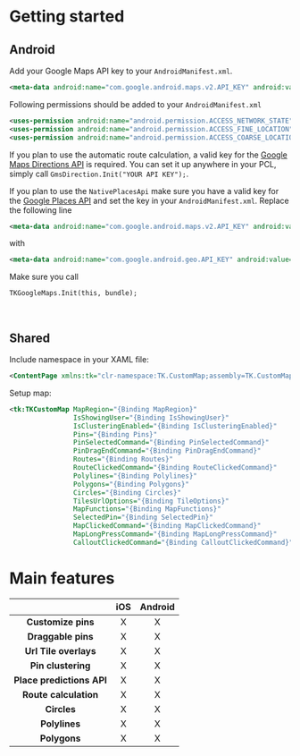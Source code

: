 


# Getting started

## Android

Add your Google Maps API key to your `AndroidManifest.xml`.

```XML
<meta-data android:name="com.google.android.maps.v2.API_KEY" android:value="YOUR API KEY" />
```

Following permissions should be added to your `AndroidManifest.xml`

```XML
<uses-permission android:name="android.permission.ACCESS_NETWORK_STATE" />
<uses-permission android:name="android.permission.ACCESS_FINE_LOCATION" />
<uses-permission android:name="android.permission.ACCESS_COARSE_LOCATION" />
```

If you plan to use the automatic route calculation, a valid key for the [Google Maps Directions API](https://developers.google.com/maps/documentation/directions/) is required. You can set it up anywhere in your PCL, simply call `GmsDirection.Init("YOUR API KEY");`.

If you plan to use the `NativePlacesApi` make sure you have a valid key for the [Google Places API](https://developers.google.com/places/) and set the key in your `AndroidManifest.xml`. Replace the following line

```XML
<meta-data android:name="com.google.android.maps.v2.API_KEY" android:value="YOUR API KEY" />
``` 
with

```XML
<meta-data android:name="com.google.android.geo.API_KEY" android:value="YOUR API KEY" />
```
Make sure you call 
```CSharp 
TKGoogleMaps.Init(this, bundle); 
```    

<br />

## Shared

Include namespace in your XAML file:
```XML
<ContentPage xmlns:tk="clr-namespace:TK.CustomMap;assembly=TK.CustomMap" />
```

Setup map:
```XML
<tk:TKCustomMap MapRegion="{Binding MapRegion}"
                IsShowingUser="{Binding IsShowingUser}"
                IsClusteringEnabled="{Binding IsClusteringEnabled}"
                Pins="{Binding Pins}"
                PinSelectedCommand="{Binding PinSelectedCommand}"
                PinDragEndCommand="{Binding PinDragEndCommand}"
                Routes="{Binding Routes}"
                RouteClickedCommand="{Binding RouteClickedCommand}"
                Polylines="{Binding Polylines}"
                Polygons="{Binding Polygons}"
                Circles="{Binding Circles}"
                TilesUrlOptions="{Binding TileOptions}"
                MapFunctions="{Binding MapFunctions}"
                SelectedPin="{Binding SelectedPin}"
                MapClickedCommand="{Binding MapClickedCommand}"
                MapLongPressCommand="{Binding MapLongPressCommand}"
                CalloutClickedCommand="{Binding CalloutClickedCommand}" />
```


# Main features

|| iOS | Android |
|:------:|:------:|:------:|
| **Customize pins** | X | X |
| **Draggable pins** | X | X |
| **Url Tile overlays** | X | X |
| **Pin clustering** | X | X |
| **Place predictions API** | X | X |
| **Route calculation** | X | X |
| **Circles** | X | X |
| **Polylines** | X | X |
| **Polygons** | X | X |
